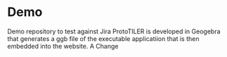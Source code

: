 # Demo
Demo repository to test against Jira
ProtoTILER is developed in Geogebra that generates a ggb file of the executable applicatiion that is then embedded into the website.
 A Change
